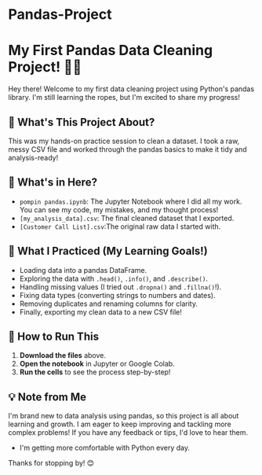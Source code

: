# Pandas-Project
# My First Pandas Data Cleaning Project! 🐼✨

Hey there! Welcome to my first data cleaning project using Python's pandas library. I'm still learning the ropes, but I'm excited to share my progress!

## 🎯 What's This Project About?
This was my hands-on practice session to clean a dataset. I took a raw, messy CSV file and worked through the pandas basics to make it tidy and analysis-ready!

## 📁 What's in Here?
*   `pompin pandas.ipynb`: The Jupyter Notebook where I did all my work. You can see my code, my mistakes, and my thought process!
*   `[my_analysis_data].csv`: The final cleaned dataset that I exported.
*   `[Customer Call List].csv`:The original raw data I started with.

## 🧹 What I Practiced (My Learning Goals!)
*   Loading data into a pandas DataFrame.
*   Exploring the data with `.head()`, `.info()`, and `.describe()`.
*   Handling missing values (I tried out `.dropna()` and `.fillna()`!).
*   Fixing data types (converting strings to numbers and dates).
*   Removing duplicates and renaming columns for clarity.
*   Finally, exporting my clean data to a new CSV file!

## 🚀 How to Run This
1.  **Download the files** above.
2.  **Open the notebook** in Jupyter or Google Colab.
3.  **Run the cells** to see the process step-by-step!

## 💡 Note from Me
I'm brand new to data analysis using pandas, so this project is all about learning and growth. I am eager to keep improving and tackling more complex problems! If you have any feedback or tips, I'd love to hear them.

*   I'm getting more comfortable with Python every day.

Thanks for stopping by! 😊

